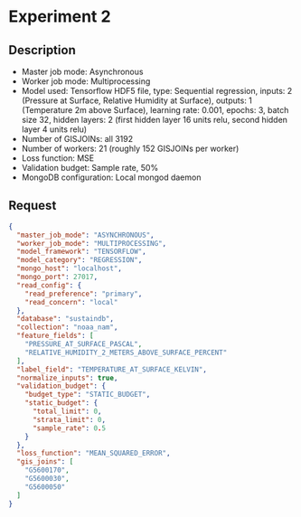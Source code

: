 # Experiment 2

## Description

- Master job mode: Asynchronous
- Worker job mode: Multiprocessing
- Model used: Tensorflow HDF5 file, type: Sequential regression, inputs: 2 (Pressure at Surface, Relative Humidity at Surface), outputs: 1 (Temperature 2m above Surface),
         learning rate: 0.001, epochs: 3, batch size 32, hidden layers: 2 (first hidden layer 16 units relu, second hidden layer 4 units relu) 
- Number of GISJOINs: all 3192
- Number of workers: 21 (roughly 152 GISJOINs per worker)
- Loss function: MSE
- Validation budget: Sample rate, 50%
- MongoDB configuration: Local mongod daemon

## Request

```json
{
  "master_job_mode": "ASYNCHRONOUS",
  "worker_job_mode": "MULTIPROCESSING",
  "model_framework": "TENSORFLOW",
  "model_category": "REGRESSION",
  "mongo_host": "localhost",
  "mongo_port": 27017,
  "read_config": {
    "read_preference": "primary",
    "read_concern": "local"
  },
  "database": "sustaindb",
  "collection": "noaa_nam",
  "feature_fields": [
    "PRESSURE_AT_SURFACE_PASCAL",
    "RELATIVE_HUMIDITY_2_METERS_ABOVE_SURFACE_PERCENT"
  ],
  "label_field": "TEMPERATURE_AT_SURFACE_KELVIN",
  "normalize_inputs": true,
  "validation_budget": {
    "budget_type": "STATIC_BUDGET",
    "static_budget": {
      "total_limit": 0,
      "strata_limit": 0,
      "sample_rate": 0.5
    }
  },
  "loss_function": "MEAN_SQUARED_ERROR",
  "gis_joins": [
    "G5600170",
    "G5600030",
    "G5600050"
  ]
}
```
